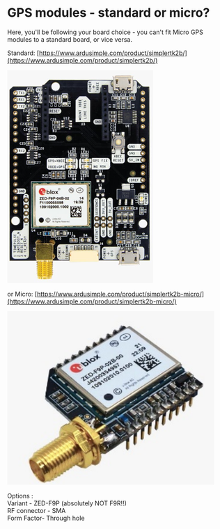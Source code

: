 # GPS modules - standard or micro?

Here, you'll be following your board choice - you can't fit Micro GPS modules to a standard board, or vice versa.

Standard: [https://www.ardusimple.com/product/simplertk2b/](https://www.ardusimple.com/product/simplertk2b/)

![](<../../.gitbook/assets/image (1) (1) (1).png>)

or Micro: [https://www.ardusimple.com/product/simplertk2b-micro/](https://www.ardusimple.com/product/simplertk2b-micro/)

![](<../../.gitbook/assets/image (6) (1) (1).png>)

Options :\
Variant - ZED-F9P (absolutely NOT F9R!!)\
RF connector - SMA\
Form Factor- Through hole

